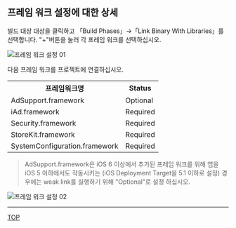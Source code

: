 ## 프레임 워크 설정에 대한 상세

빌드 대상 대상을 클릭하고 「Build Phases」→「Link Binary With Libraries」를 선택합니다. "+"버튼을 눌러 각 프레임 워크를 선택하십시오.

![프레임 워크 설정 01](https://github.com/cyber-z/public_fox_ios_sdk/raw/master/doc/config_framework/ja/img01.png)

다음 프레임 워크를 프로젝트에 연결하십시오.

<table>
<tr><th>프레임워크명</th><th>Status</th></tr>
<tr><td>AdSupport.framework</td><td>Optional</td></tr>
<tr><td>iAd.framework </td><td>Required</td></tr>
<tr><td>Security.framework </td><td>Required </td></tr>
<tr><td>StoreKit.framework </td><td>Required </td></tr>
<tr><td>SystemConfiguration.framework </td><td>Required </td></tr>
</table>

> AdSupport.framework은 iOS 6 이상에서 추가된 프레임 워크를 위해 앱을 iOS 5 이하에서도 작동시키는 (iOS Deployment Target을 5.1 이하로 설정) 경우에는 weak link를 실행하기 위해 "Optional"로 설정 하십시오.

![프레임 워크 설정 02](https://github.com/cyber-z/public_fox_ios_sdk/raw/master/doc/config_framework/ja/img02.png)


---
[TOP](../../README.md)
